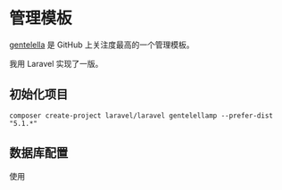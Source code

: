 # 管理模板

[gentelella](https://github.com/puikinsh/gentelella) 是 GitHub 上关注度最高的一个管理模板。

我用 Laravel 实现了一版。

## 初始化项目

    composer create-project laravel/laravel gentelellamp --prefer-dist "5.1.*"

## 数据库配置

使用
